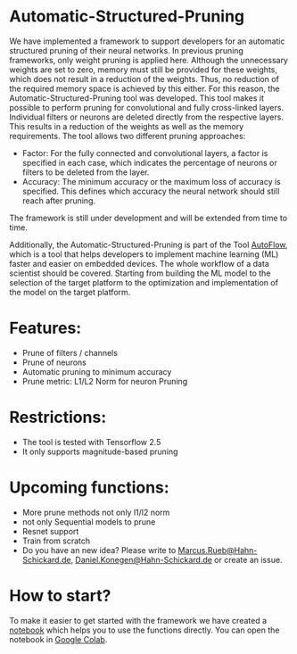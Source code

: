 # Automatic-Structured-Pruning
We have implemented a framework to support developers for an automatic structured pruning of their neural networks.
In previous pruning frameworks, only weight pruning is applied here. Although the unnecessary weights are set to zero, memory must still be provided for these weights, which does not result in a reduction of the weights. Thus, no reduction of the required memory space is achieved by this either.
For this reason, the Automatic-Structured-Pruning tool was developed. This tool makes it possible to perform pruning for convolutional and fully cross-linked layers. Individual filters or neurons are deleted directly from the respective layers. This results in a reduction of the weights as well as the memory requirements.
The tool allows two different pruning approaches:
- Factor: For the fully connected and convolutional layers, a factor is specified in each case, which indicates the percentage of neurons or filters to be deleted from the layer.
- Accuracy: The minimum accuracy or the maximum loss of accuracy is specified. This defines which accuracy the neural network should still reach after pruning.

The framework is still under development and will be extended from time to time.

Additionally, the Automatic-Structured-Pruning is part of the Tool [AutoFlow](https://github.com/Hahn-Schickard/AutoFlow), which is a tool that helps developers to implement machine learning (ML) faster and easier on embedded devices. The whole workflow of a data scientist should be covered. Starting from building the ML model to the selection of the target platform to the optimization and implementation of the model on the target platform.

# Features:
- Prune of filters / channels
- Prune of neurons
- Automatic pruning to minimum accuracy
- Prune metric: L1/L2 Norm for neuron Pruning


# Restrictions:
- The tool is tested with Tensorflow 2.5
- It only supports magnitude-based pruning


# Upcoming functions:
- More prune methods not only l1/l2 norm
- not only Sequential models to prune
- Resnet support
- Train from scratch
- Do you have an new idea? Please write to Marcus.Rueb@Hahn-Schickard.de, Daniel.Konegen@Hahn-Schickard.de or create an issue.



# How to start?
To make it easier to get started with the framework we have created a [notebook](https://github.com/Hahn-Schickard/Automatic-Structured-Pruning/examples/How_to_use_the_Framework.ipynb) which helps you to use the functions directly.
You can open the notebook in [Google Colab](https://colab.research.google.com/github/Hahn-Schickard/Automatic-Structured-Pruning/blob/master/examples/How_to_use_the_Framework.ipynb).
